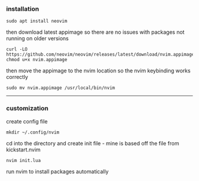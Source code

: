 ### installation
```
sudo apt install neovim
```
then download latest appimage so there are no issues with packages not running on older versions
```
curl -LO https://github.com/neovim/neovim/releases/latest/download/nvim.appimage
chmod u+x nvim.appimage
```
then move the appimage to the nvim location so the nvim keybinding works correctly
```
sudo mv nvim.appimage /usr/local/bin/nvim
```
___
### customization
create config file
```
mkdir ~/.config/nvim
```
cd into the directory and create init file - mine is based off the file from kickstart.nvim
```
nvim init.lua
```
run nvim to install packages automatically
